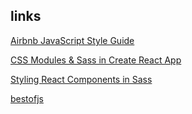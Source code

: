 ## links

[Airbnb JavaScript Style Guide](https://github.com/airbnb/javascript)

[CSS Modules & Sass in Create React App](https://medium.com/@kswanie21/css-modules-sass-in-create-react-app-37c3152de9)

[Styling React Components in Sass](https://hugogiraudel.com/2015/06/18/styling-react-components-in-sass/)

[bestofjs](https://bestofjs.org/)
